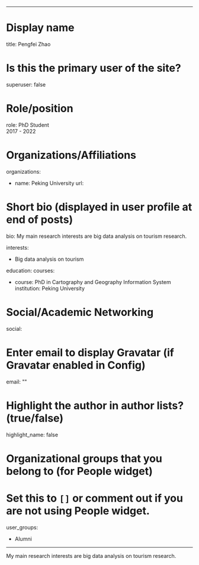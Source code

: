 
---
# Display name
title: Pengfei Zhao

# Is this the primary user of the site?
superuser: false

# Role/position
role: PhD Student<br>2017 - 2022</br>

# Organizations/Affiliations
organizations:
- name: Peking University
  url: 

# Short bio (displayed in user profile at end of posts)
bio: My main research interests are big data analysis on tourism research.

interests:
  - Big data analysis on tourism


education:
  courses:
  - course: PhD in Cartography and Geography Information System
    institution: Peking University


# Social/Academic Networking
social:


# Enter email to display Gravatar (if Gravatar enabled in Config)
email: ""

# Highlight the author in author lists? (true/false)
highlight_name: false

# Organizational groups that you belong to (for People widget)
#   Set this to `[]` or comment out if you are not using People widget.
user_groups:
- Alumni
---
My main research interests are big data analysis on tourism research.
